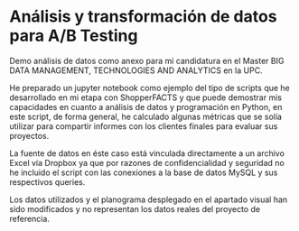# Análisis y transformación de datos para A/B Testing

Demo análisis de datos como anexo para mi candidatura en el Master BIG DATA MANAGEMENT, TECHNOLOGIES AND ANALYTICS en la UPC.

He preparado un jupyter notebook como ejemplo del tipo de scripts que he desarrollado en mi etapa con ShopperFACTS y que puede demostrar mis capacidades en cuanto a análisis de datos y programación en Python, en este script, de forma general, he calculado algunas métricas que se solía utilizar para compartir informes con los clientes finales para evaluar sus proyectos.

La fuente de datos en éste caso está vinculada directamente a un archivo Excel vía Dropbox ya que por razones de confidencialidad y seguridad no he incluido el script con las conexiones a la base de datos MySQL y sus respectivos queries.

Los datos utilizados y el planograma desplegado en el apartado visual han sido modificados y no representan los datos reales del proyecto de referencia.
